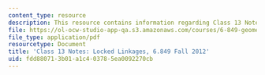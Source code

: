 ```yaml
---
content_type: resource
description: This resource contains information regarding Class 13 Notes, Fall 2012.
file: https://ol-ocw-studio-app-qa.s3.amazonaws.com/courses/6-849-geometric-folding-algorithms-linkages-origami-polyhedra-fall-2012/fdd880713b01a1c403785ea0092270cb_MIT6_849F12_C13.pdf
file_type: application/pdf
resourcetype: Document
title: 'Class 13 Notes: Locked Linkages, 6.849 Fall 2012'
uid: fdd88071-3b01-a1c4-0378-5ea0092270cb
---
```

